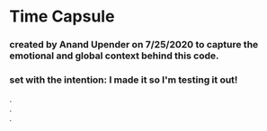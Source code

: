 # Time Capsule
### created by Anand Upender on 7/25/2020 to capture the emotional and global context behind this code.
### set with the intention: I made it so I'm testing it out!
.   
.   
.   
